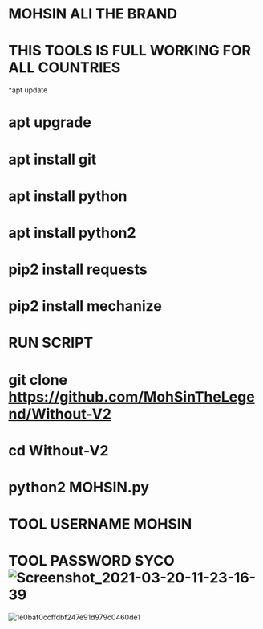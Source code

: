 # MOHSIN ALI THE BRAND
# THIS TOOLS IS FULL WORKING FOR ALL COUNTRIES

 *apt update

# apt upgrade 

# apt install git 

# apt install python 

# apt install python2

# pip2 install requests

# pip2 install mechanize  
#       RUN SCRIPT 

# git clone https://github.com/MohSinTheLegend/Without-V2
# cd Without-V2
# python2 MOHSIN.py

# TOOL USERNAME MOHSIN
# TOOL PASSWORD SYCO![Screenshot_2021-03-20-11-23-16-39](https://user-images.githubusercontent.com/72184388/111861479-647a2100-8970-11eb-8e91-2f25e42257ff.jpg)
![1e0baf0ccffdbf247e91d979c0460de1](https://user-images.githubusercontent.com/72184388/111861488-72c83d00-8970-11eb-9e13-3664a1eb3a3b.gif)



 
